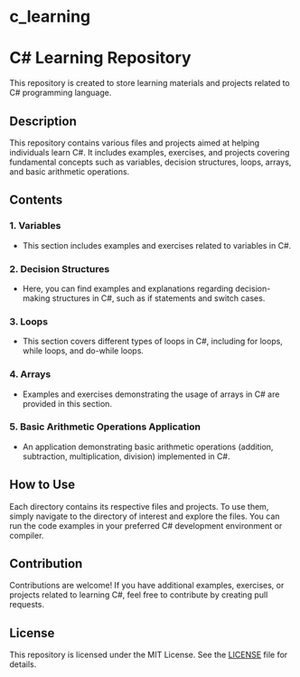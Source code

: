 # c_learning

# C# Learning Repository

This repository is created to store learning materials and projects related to C# programming language.

## Description

This repository contains various files and projects aimed at helping individuals learn C#. It includes examples, exercises, and projects covering fundamental concepts such as variables, decision structures, loops, arrays, and basic arithmetic operations.

## Contents

### 1. Variables
   - This section includes examples and exercises related to variables in C#.

### 2. Decision Structures
   - Here, you can find examples and explanations regarding decision-making structures in C#, such as if statements and switch cases.

### 3. Loops
   - This section covers different types of loops in C#, including for loops, while loops, and do-while loops.

### 4. Arrays
   - Examples and exercises demonstrating the usage of arrays in C# are provided in this section.

### 5. Basic Arithmetic Operations Application
   - An application demonstrating basic arithmetic operations (addition, subtraction, multiplication, division) implemented in C#.

## How to Use

Each directory contains its respective files and projects. To use them, simply navigate to the directory of interest and explore the files. You can run the code examples in your preferred C# development environment or compiler.

## Contribution

Contributions are welcome! If you have additional examples, exercises, or projects related to learning C#, feel free to contribute by creating pull requests.

## License

This repository is licensed under the MIT License. See the [LICENSE](LICENSE) file for details.
